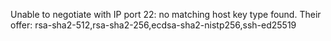 Unable to negotiate with IP port 22: no matching host key type found. Their offer: rsa-sha2-512,rsa-sha2-256,ecdsa-sha2-nistp256,ssh-ed25519

